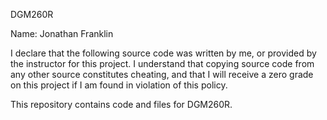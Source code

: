 DGM260R

Name: Jonathan Franklin

I declare that the following source code was written by me, or provided by the instructor for this project. I understand that copying source code from any other source constitutes cheating, and that I will receive a zero grade on this project if I am found in violation of this policy.

This repository contains code and files for DGM260R.
